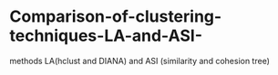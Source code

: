 # Comparison-of-clustering-techniques-LA-and-ASI-
methods LA(hclust and DIANA) and ASI (similarity and cohesion tree)
